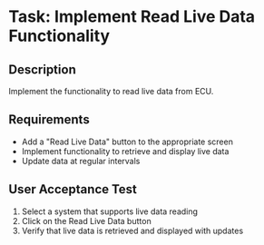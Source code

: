 




# Task: Implement Read Live Data Functionality

## Description
Implement the functionality to read live data from ECU.

## Requirements
- Add a "Read Live Data" button to the appropriate screen
- Implement functionality to retrieve and display live data
- Update data at regular intervals

## User Acceptance Test
1. Select a system that supports live data reading
2. Click on the Read Live Data button
3. Verify that live data is retrieved and displayed with updates




